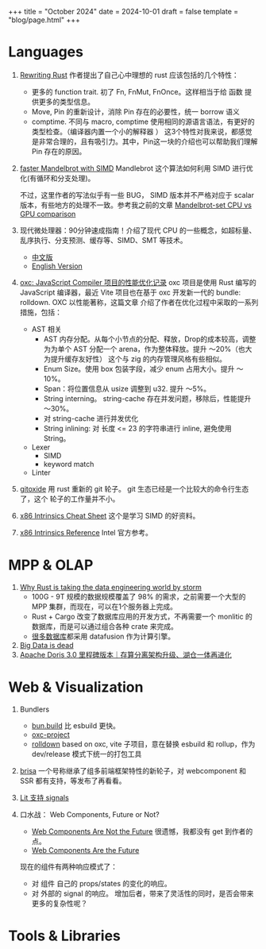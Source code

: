 +++
title = "October 2024"
date = 2024-10-01
draft = false
template = "blog/page.html"
+++

# Languages
1. [Rewriting Rust](https://josephg.com/blog/rewriting-rust/) 
   作者提出了自己心中理想的 rust 应该包括的几个特性：
   - 更多的 function trait. 初了 Fn, FnMut, FnOnce。这样相当于给 函数 提供更多的类型信息。
   - Move, Pin 的重新设计，消除 Pin 存在的必要性，统一 borrow 语义
   - comptime. 不同与 macro, comptime 使用相同的源语言语法，有更好的类型检查。（编译器内置一个小的解释器 ）
   这3个特性对我来说，都感觉是非常合理的，且有吸引力。其中，Pin这一块的介绍也可以帮助我们理解 Pin 存在的原因。

2. [faster Mandelbrot with SIMD](https://pythonspeed.com/articles/optimizing-with-simd/)
   Mandlebrot 这个算法如何利用 SIMD 进行优化(有循环和分支处理)。
   
   不过，这里作者的写法似乎有一些 BUG， SIMD 版本并不严格对应于 scalar 版本，有些地方的处理不一致。参考我之前的文章 
   [Mandelbrot-set CPU vs GPU comparison](@/blog/2024-08-17-mandelbrot-gpu.md)

3. 现代微处理器：90分钟速成指南！介绍了现代 CPU 的一些概念，如超标量、乱序执行、分支预测、缓存等、SIMD、SMT 等技术。
   - [中文版](https://zhuanlan.zhihu.com/p/645343994)
   - [English Version](https://www.lighterra.com/papers/modernmicroprocessors/)

4. [oxc: JavaScript Compiler 项目的性能优化记录](https://oxc.rs/docs/learn/performance.html)
   oxc 项目是使用 Rust 编写的 JavaScript 编译器，最近 Vite 项目也在基于 oxc 开发新一代的 bundle: rolldown. OXC 以性能著称，这篇文章
   介绍了作者在优化过程中采取的一系列措施，包括：
   - AST 相关
     - AST 内存分配。从每个小节点的分配、释放，Drop的成本较高，调整为为单个 AST 分配一个 arena，作为整体释放。提升 ～20%（也大为提升缓存友好性）
       这个与 zig 的内存管理风格有些相似。
     - Enum Size。使用 box 包装字段，减少 enum 占用大小。提升 ～10%。
     - Span：将位置信息从 usize 调整到 u32. 提升 ～5%。
     - String interning。 string-cache 存在并发问题，移除后，性能提升 ～30%。
     - 对 string-cache 进行并发优化
     - String inlining: 对 长度 <= 23 的字符串进行 inline, 避免使用 String。
   - Lexer
     - SIMD 
     - keyword match
   - Linter

5. [gitoxide](https://github.com/Byron/gitoxide/tree/main) 用 rust 重新的 git 轮子。 git 生态已经是一个比较大的命令行生态了，这个
   轮子的工作量并不小。
6. [x86 Intrinsics Cheat Sheet](https://db.in.tum.de/~finis/x86%20intrinsics%20cheat%20sheet%20v1.0.pdf) 这个是学习 SIMD 的好资料。
7. [x86 Intrinsics Reference](https://www.intel.com/content/www/us/en/docs/intrinsics-guide/index.html#) Intel 官方参考。


# MPP & OLAP
1. [Why Rust is taking the data engineering world by storm](https://kerkour.com/rust-data-engineering)
   - 100G - 9T 规模的数据规模覆盖了 98% 的需求，之前需要一个大型的 MPP 集群，而现在，可以在1个服务器上完成。
   - Rust + Cargo 改变了数据库应用的开发方式，不再需要一个 monlitic 的数据库，而是可以通过组合各种 crate 来完成。
   - [很多数据库](https://datafusion.apache.org/user-guide/introduction.html#known-users)都采用 datafusion 作为计算引擎。
2. [Big Data is dead](https://motherduck.com/blog/big-data-is-dead/)
3. [Apache Doris 3.0 里程碑版本｜存算分离架构升级、湖仓一体再进化](https://www.oschina.net/news/316422/apache-doris-3-0-released)

# Web & Visualization
1. Bundlers
   - [bun.build](https://bun.sh/docs/bundler) 比 esbuild 更快。
   - [oxc-project](https://oxc-project.github.io)
   - [rolldown](https://rolldown.rs) based on oxc, vite 子项目，意在替换 esbuild 和 rollup，作为 dev/release 模式下统一的打包工具
2. [brisa](https://brisa.build) 一个号称继承了组多前端框架特性的新轮子，对 webcomponent 和 SSR 都有支持，等发布了再看看。
3. [Lit 支持 signals](https://lit.dev/blog/2024-10-08-signals/) 
4. 口水战： Web Components, Future or Not?
   - [Web Components Are Not the Future](https://dev.to/ryansolid/web-components-are-not-the-future-48bh)
      很遗憾，我都没有 get 到作者的点。
   - [Web Components Are the Future](https://medium.com/@treeder/web-components-are-the-future-f0f9f0022686)
   
   现在的组件有两种响应模式了：
   - 对 组件 自己的 props/states 的变化的响应。
   - 对 外部的 signal 的响应。
   增加后者，带来了灵活性的同时，是否会带来更多的复杂性呢？

# Tools & Libraries